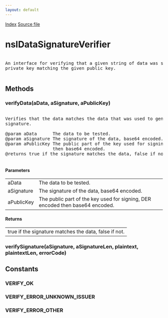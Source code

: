 ```yaml
---
layout: default
---
```

<div id='links'><a href="../index.html">Index</a>
<a href="http://dxr.mozilla.org/mozilla-central/source/security/manager/ssl/public/nsIDataSignatureVerifier.idl">Source file</a>
</div>

# nsIDataSignatureVerifier #
<pre>  
An interface for verifying that a given string of data was signed by the  
private key matching the given public key.  
  
</pre>
## Methods ##

### verifyData(aData, aSignature, aPublicKey) ###
<pre>  
Verifies that the data matches the data that was used to generate the  
signature.  
  
@param aData      The data to be tested.  
@param aSignature The signature of the data, base64 encoded.  
@param aPublicKey The public part of the key used for signing, DER encoded  
                  then base64 encoded.  
@returns true if the signature matches the data, false if not.  
  
</pre>
#### Parameters ####

<table>

<tr>
<td>aData</td>
<td>The data to be tested.  
</td>
</tr>

<tr>
<td>aSignature</td>
<td>The signature of the data, base64 encoded.  
</td>
</tr>

<tr>
<td>aPublicKey</td>
<td>The public part of the key used for signing, DER encoded  
                  then base64 encoded.  
</td>
</tr>

</table>

#### Returns ####

<table>

<tr>
<td>true if the signature matches the data, false if not.  
</td>
</tr>

</table>

### verifySignature(aSignature, aSignatureLen, plaintext, plaintextLen, errorCode) ###

## Constants ##

### VERIFY_OK ###

### VERIFY_ERROR_UNKNOWN_ISSUER ###

### VERIFY_ERROR_OTHER ###
